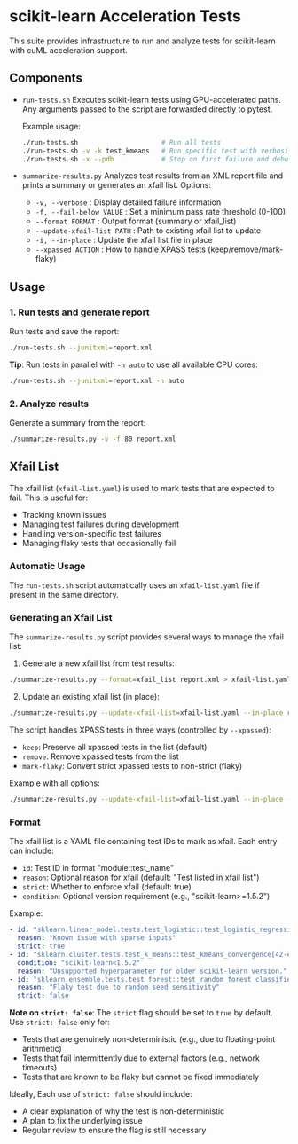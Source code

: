 # scikit-learn Acceleration Tests

This suite provides infrastructure to run and analyze tests for scikit-learn with cuML acceleration support.

## Components

- `run-tests.sh`
  Executes scikit-learn tests using GPU-accelerated paths. Any arguments passed to the script are forwarded directly to pytest.

  Example usage:
  ```bash
  ./run-tests.sh                     # Run all tests
  ./run-tests.sh -v -k test_kmeans   # Run specific test with verbosity
  ./run-tests.sh -x --pdb            # Stop on first failure and debug
  ```

- `summarize-results.py`
  Analyzes test results from an XML report file and prints a summary or generates an xfail list.
  Options:
  - `-v, --verbose`          : Display detailed failure information
  - `-f, --fail-below VALUE` : Set a minimum pass rate threshold (0-100)
  - `--format FORMAT`        : Output format (summary or xfail_list)
  - `--update-xfail-list PATH` : Path to existing xfail list to update
  - `-i, --in-place`        : Update the xfail list file in place
  - `--xpassed ACTION`      : How to handle XPASS tests (keep/remove/mark-flaky)

## Usage

### 1. Run tests and generate report
Run tests and save the report:
```bash
./run-tests.sh --junitxml=report.xml
```

**Tip**: Run tests in parallel with `-n auto` to use all available CPU cores:
```bash
./run-tests.sh --junitxml=report.xml -n auto
```

### 2. Analyze results
Generate a summary from the report:
```bash
./summarize-results.py -v -f 80 report.xml
```

## Xfail List

The xfail list (`xfail-list.yaml`) is used to mark tests that are expected to fail. This is useful for:
- Tracking known issues
- Managing test failures during development
- Handling version-specific test failures
- Managing flaky tests that occasionally fail

### Automatic Usage
The `run-tests.sh` script automatically uses an `xfail-list.yaml` file if present in the same directory.

### Generating an Xfail List
The `summarize-results.py` script provides several ways to manage the xfail list:

1. Generate a new xfail list from test results:
```bash
./summarize-results.py --format=xfail_list report.xml > xfail-list.yaml
```

2. Update an existing xfail list (in place):
```bash
./summarize-results.py --update-xfail-list=xfail-list.yaml --in-place report.xml
```

The script handles XPASS tests in three ways (controlled by `--xpassed`):
- `keep`: Preserve all xpassed tests in the list (default)
- `remove`: Remove xpassed tests from the list
- `mark-flaky`: Convert strict xpassed tests to non-strict (flaky)

Example with all options:
```bash
./summarize-results.py --update-xfail-list=xfail-list.yaml --in-place --xpassed=mark-flaky report.xml
```

### Format
The xfail list is a YAML file containing test IDs to mark as xfail. Each entry can include:
- `id`: Test ID in format "module::test_name"
- `reason`: Optional reason for xfail (default: "Test listed in xfail list")
- `strict`: Whether to enforce xfail (default: true)
- `condition`: Optional version requirement (e.g., "scikit-learn>=1.5.2")

Example:
```yaml
- id: "sklearn.linear_model.tests.test_logistic::test_logistic_regression"
  reason: "Known issue with sparse inputs"
  strict: true
- id: "sklearn.cluster.tests.test_k_means::test_kmeans_convergence[42-elkan]"
  condition: "scikit-learn<1.5.2"
  reason: "Unsupported hyperparameter for older scikit-learn version."
- id: "sklearn.ensemble.tests.test_forest::test_random_forest_classifier"
  reason: "Flaky test due to random seed sensitivity"
  strict: false
```

**Note on `strict: false`**:
The `strict` flag should be set to `true` by default. Use `strict: false` only for:
- Tests that are genuinely non-deterministic (e.g., due to floating-point arithmetic)
- Tests that fail intermittently due to external factors (e.g., network timeouts)
- Tests that are known to be flaky but cannot be fixed immediately

Ideally, Each use of `strict: false` should include:
- A clear explanation of why the test is non-deterministic
- A plan to fix the underlying issue
- Regular review to ensure the flag is still necessary
